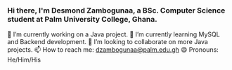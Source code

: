 ### Hi there, I'm Desmond Zambogunaa, a BSc. Computer Science student at Palm University College, Ghana.
🔭 I’m currently working on a Java project.
🌱 I’m currently learning MySQL and Backend development.
👯 I’m looking to collaborate on more Java projects.
📫 How to reach me: dzambogunaa@palm.edu.gh
😄 Pronouns: He/Him/His
